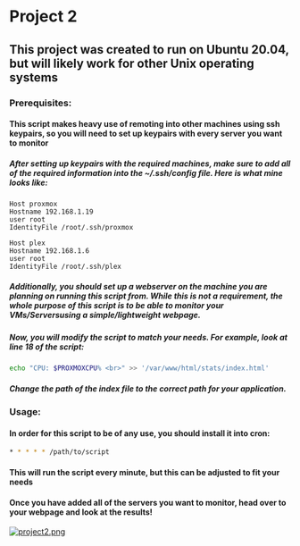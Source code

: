# Project 2

## This project was created to run on Ubuntu 20.04, but will likely work for other Unix operating systems

### Prerequisites:
#### This script makes heavy use of remoting into other machines using ssh keypairs, so you will need to set up keypairs with every server you want to monitor
##### After setting up keypairs with the required machines, make sure to add all of the required information into the ~/.ssh/config file. Here is what mine looks like:
```
Host proxmox
Hostname 192.168.1.19
user root
IdentityFile /root/.ssh/proxmox

Host plex
Hostname 192.168.1.6
user root
IdentityFile /root/.ssh/plex
```

##### Additionally, you should set up a webserver on the machine you are planning on running this script from. While this is not a requirement, the whole purpose of this script is to be able to monitor your VMs/Serversusing a simple/lightweight webpage.

##### Now, you will modify the script to match your needs. For example, look at line 18 of the script:
```bash
echo "CPU: $PROXMOXCPU% <br>" >> '/var/www/html/stats/index.html'
```
##### Change the path of the index file to the correct path for your application.

### Usage:
#### In order for this script to be of any use, you should install it into cron:
```bash
* * * * * /path/to/script
```
#### This will run the script every minute, but this can be adjusted to fit your needs

#### Once you have added all of the servers you want to monitor, head over to your webpage and look at the results!
[![project2.png](https://i.postimg.cc/4xnkbKSQ/project2.png)](https://postimg.cc/hXF5KGgX)
